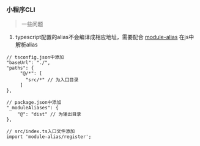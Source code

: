 ### 小程序CLI

> 一些问题

1. typescript配置的alias不会编译成相应地址，需要配合 [module-alias](https://github.com/ilearnio/module-alias) 在js中解析alias
```
// tsconfig.json中添加
"baseUrl": "./",
"paths": {
     "@/*": [
       "src/*" // 为入口目录
     ]
},   

// package.json中添加    
"_moduleAliases": {
    "@": "dist" // 为输出目录
},

// src/index.ts入口文件添加
import 'module-alias/register';
```